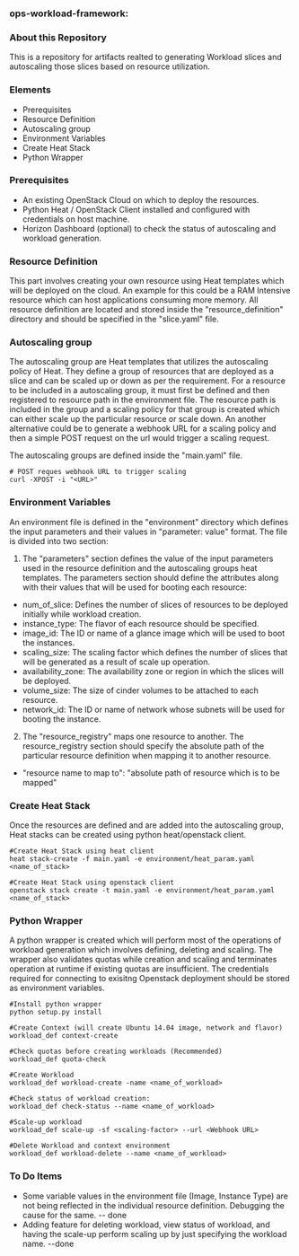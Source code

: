 ### ops-workload-framework:

### About this Repository

This is a repository for artifacts realted to generating Workload slices  and autoscaling those slices based on resource utilization.

### Elements
+ Prerequisites
+ Resource Definition
+ Autoscaling group
+ Environment Variables
+ Create Heat Stack
+ Python Wrapper

### Prerequisites

+ An existing OpenStack Cloud on which to deploy the resources.
+ Python Heat / OpenStack Client installed and configured with credentials on host machine.
+ Horizon Dashboard (optional) to check the status of autoscaling and workload generation.

### Resource Definition

This part involves creating your own resource using Heat templates which will be deployed on the cloud. An example for this could be a RAM Intensive resource
which can host applications consuming more memory.
All resource definition are located and stored inside the "resource_definition" directory and should be specified in the "slice.yaml" file.

### Autoscaling group

The autoscaling group are Heat templates that utilizes the autoscaling policy of Heat. They define a group of resources that are deployed as a slice and can be
scaled up or down as per the requirement. For a resource to be included in a autoscaling group, it must first be defined and then registered to resource path in
the environment file. The resource path is included in the group and a scaling policy for that group is created which can either scale up the particular resource
or scale down. An another alternative could be to generate a webhook URL for a scaling policy and then a simple POST request on the url would trigger a scaling
request.

The autoscaling groups are defined inside the "main.yaml" file.

```shell
# POST reques webhook URL to trigger scaling
curl -XPOST -i "<URL>"
```

### Environment Variables

An environment file is defined in the "environment" directory which defines the input parameters and their values in "parameter: value" format. The file is
divided into two section: 

1. The "parameters" section defines the value of the input parameters used in the resource definition and the autoscaling groups heat templates.
The parameters section should define the attributes along with their values that will be used for booting each resource:

  + num_of_slice: Defines the number of slices of resources to be deployed initially while workload creation.
  + instance_type: The flavor of each resource should be specified.
  + image_id: The ID or name of a glance image which will be used to boot the instances.
  + scaling_size: The scaling factor which defines the number of slices that will be generated as a result of scale up operation.
  + availability_zone: The availability zone or region in which the slices will be deployed.
  + volume_size: The size of cinder volumes to be attached to each resource.
  + network_id: The ID or name of network whose subnets will be used for booting the instance.

2. The "resource_registry" maps one resource to another. The resource_registry section should specify the absolute path of the particular resource definition when mapping it to another resource.
  + "resource name to map to": "absolute path of resource which is to be mapped"


### Create Heat Stack

Once the resources are defined and are added into the autoscaling group, Heat stacks can be created using python heat/openstack client.

```shell
#Create Heat Stack using heat client
heat stack-create -f main.yaml -e environment/heat_param.yaml <name_of_stack>

#Create Heat Stack using openstack client
openstack stack create -t main.yaml -e environment/heat_param.yaml <name_of_stack>
```
### Python Wrapper

A python wrapper is created which will perform most of the operations of workload generation which involves defining, deleting and scaling.
The wrapper also validates quotas while creation and scaling and terminates operation at runtime if existing quotas are insufficient.
The credentials required for connecting to exisitng Openstack deployment should be stored as environment variables.
```shell
#Install python wrapper
python setup.py install

#Create Context (will create Ubuntu 14.04 image, network and flavor)
workload_def context-create

#Check quotas before creating workloads (Recommended)
workload_def quota-check

#Create Workload
workload_def workload-create -name <name_of_workload>

#Check status of workload creation:
workload_def check-status --name <name_of_workload>

#Scale-up workload
workload_def scale-up -sf <scaling-factor> --url <Webhook URL>

#Delete Workload and context environment
workload_def workload-delete --name <name_of_workload>
```


### To Do Items

+ Some variable values in the environment file (Image, Instance Type) are not being reflected in the individual resource definition. Debugging the cause for the same. -- done
+ Adding feature for  deleting workload, view status of workload, and having the scale-up perform scaling up by just specifying the workload name. --done
